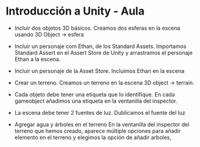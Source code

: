 # Introducción a Unity - Aula

-  Incluir dos objetos 3D básicos.
Creamos dos esferas en la escena usando 3D Object -> esfera

-   Incluir un personaje com Ethan, de los Standard Assets.
Importamos Standard Assert en el Assert Store de Unity y arrastramos el personaje Ethan a la escena.

-   Incluir un personaje de la Asset Store.
Incluimos Ethan en la escena

-   Crear un terreno.
Creamos un terreno en la escena 3D object -> terrain.

-   Cada objeto debe tener una etiqueta que lo identifique.
En cada gameobject añadimos una etiqueta en la ventanilla del inspector.

-   La escena debe tener 2 fuentes de luz.
Dublicamos el fuente del luz 

-   Agregar agua y árboles en el terreno
En la ventanilla del inspector del terreno que hemos creado, aparece múltiple opciones para añadir elemento en el terreno y elegimos la opción de añadir arboles,


